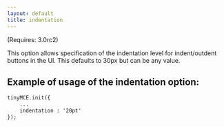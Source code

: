 ```yaml
---
layout: default
title: indentation
---
```


(Requires: 3.0rc2)

This option allows specification of the indentation level for indent/outdent buttons in the UI. This defaults to 30px but can be any value.

## Example of usage of the indentation option:

```html
tinyMCE.init({
	...
	indentation : '20pt'
});

```